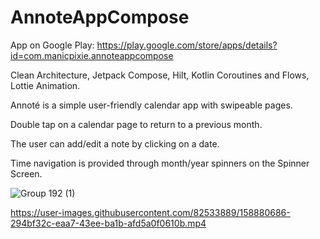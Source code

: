 # AnnoteAppCompose

App on Google Play: https://play.google.com/store/apps/details?id=com.manicpixie.annoteappcompose

Clean Architecture, Jetpack Compose, Hilt, Kotlin Coroutines and Flows, Lottie Animation.
 
 

Annoté is a simple user-friendly calendar app with swipeable pages. 

Double tap on a calendar page to return to a previous month.

The user can add/edit a note by clicking on a date.

Time navigation is provided through month/year spinners on the Spinner Screen.


![Group 192 (1)](https://user-images.githubusercontent.com/82533889/157851377-3888c906-fa3c-471d-9049-2c83fec85628.png)

https://user-images.githubusercontent.com/82533889/158880686-294bf32c-eaa7-43ee-ba1b-afd5a0f0610b.mp4

